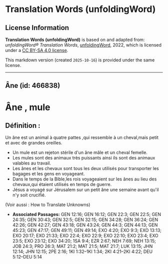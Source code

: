 # Translation Words (unfoldingWord)

## License Information

**Translation Words (unfoldingWord)** is based on and adapted from: _unfoldingWord® Translation Words_, [unfoldingWord](https://unfoldingword.org/utw), 2022, which is licensed under a [CC BY-SA 4.0 license](https://creativecommons.org/licenses/by-sa/4.0/legalcode.en).

This markdown version (created `2025-10-16`) is provided under the same license.



--------------------------------

## Âne (id: 466838)

Âne , mule
==========

Définition :
------------

Un âne est un animal à quatre pattes ,qui ressemble à un cheval,mais petit et avec de grandes oreilles.

* Un mule est un rejeton stérile d'un âne mâle et un cheval femelle.
* Les mules sont des animaux très puissants ainsi ils sont des animaux valables au travail.
* Les ânes et les chevaux sont tous les deux utilisés pour transporter les bagages et les gens en voyageant.
* Dans le temps de la Bible,les rois voyageaient sur les ânes au lieu des chevaux,qui étaient utilisés en temps de guerre.
* Jésus a voyagé sur Jérusalem sur un petit âne une semaine avant qu'il n'y soit crucifié.

(Voir aussi : How to Translate Unknowns)

* **Associated Passages:** GEN 12:16; GEN 16:12; GEN 22:3; GEN 22:5; GEN 24:35; GEN 30:43; GEN 32:5; GEN 32:15; GEN 34:28; GEN 36:24; GEN 42:26; GEN 42:27; GEN 43:18; GEN 43:24; GEN 44:3; GEN 44:13; GEN 45:23; GEN 47:17; GEN 49:11; GEN 49:14; EXO 4:20; EXO 9:3; EXO 13:13; EXO 20:17; EXO 21:33; EXO 22:4; EXO 22:9; EXO 22:10; EXO 23:4; EXO 23:5; EXO 23:12; EXO 34:20; 1SA 9:4; EZR 2:67; NEH 7:69; NEH 13:15; JOB 24:3; PRO 26:3; MAT 21:2; MAT 21:5; MAT 21:7; LUK 13:15; JHN 12:14; JHN 12:15; 2PE 2:16; 1KI 1:32–1KI 1:34; 2KI 4:21–2KI 4:22; DEU 5:12–DEU 5:14

